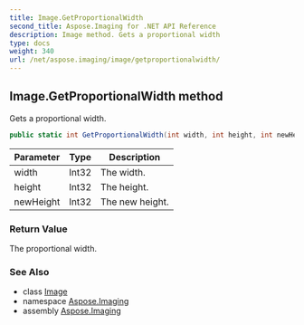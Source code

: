 ```yaml
---
title: Image.GetProportionalWidth
second_title: Aspose.Imaging for .NET API Reference
description: Image method. Gets a proportional width
type: docs
weight: 340
url: /net/aspose.imaging/image/getproportionalwidth/
---
```

## Image.GetProportionalWidth method

Gets a proportional width.

```csharp
public static int GetProportionalWidth(int width, int height, int newHeight)
```

| Parameter | Type | Description |
| --- | --- | --- |
| width | Int32 | The width. |
| height | Int32 | The height. |
| newHeight | Int32 | The new height. |

### Return Value

The proportional width.

### See Also

* class [Image](../)
* namespace [Aspose.Imaging](../../image/)
* assembly [Aspose.Imaging](../../../)


